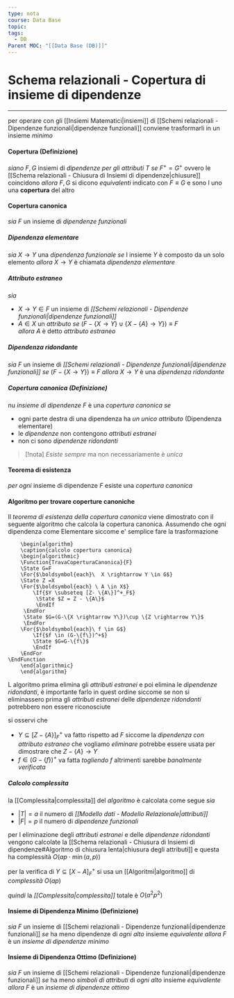 ```yaml
---
type: nota
course: Data Base
topic: 
tags:
  - DB
Parent MOC: "[[Data Base (DB)]]"
---
```


# Schema relazionali - Copertura di insieme di dipendenze
---
per operare con gli [[Insiemi Matematici|insiemi]] di [[Schemi relazionali - Dipendenze funzionali|dipendenze funzionali]] conviene trasformarli in un insieme _minimo_ 

#### Copertura (Definizione)
_siano_ $F,G$ insiemi di _dipendenze per gli attributi_ $T$ _se_ $F^+ = G^+$ ovvero le [[Schema relazionali - Chiusura di Insiemi di dipendenze|chiusure]] coincidono
_allora_ $F,G$ si dicono _equivalenti_ indicato con $F \equiv G$ e sono l uno una __copertura__ del altro



#### Copertura canonica 
_sia_ $F$ un insieme di _dipendenze funzionali_

##### Dipendenza elementare
_sia_ $X \rightarrow Y$ una _dipendenza funzionale_
_se_ l insieme $Y$ è composto da un solo elemento
_allora_ $X \rightarrow Y$ è chiamata _dipendenza elementare_

##### Attributo estraneo
_sia_ 
- $X \rightarrow Y \in F$ un insieme di _[[Schemi relazionali - Dipendenze funzionali|dipendenze funzionali]]_
- $A \in X$ un _attributo_ 
_se_   $(F-\{ X \rightarrow Y \} \cup \{ X-\{A\} \rightarrow Y \}) \equiv F$  
_allora_ $A$ è detto _attributo estraneo_

##### Dipendenza ridondante
_sia_ $F$ un insieme di _[[Schemi relazionali - Dipendenze funzionali|dipendenze funzionali]]_
_se_ $(F-\{ X \rightarrow Y \}) \equiv F$
_allora_ $X \rightarrow Y$ è una _dipendenza ridondante_


##### Copertura canonica (Definizione)
nu _insieme di dipendenze_ $F$ è una _copertura canonica_
_se_
- ogni parte destra di una dipendenza ha _un unico attributo_ (Dipendenza elementare)
- le _dipendenze_ non contengono _attributi estranei_
- non ci sono _dipendenze ridondanti_ 

> [!nota]
> _Esiste sempre_ ma non necessariamente è _unica_

#### Teorema di esistenza
_per ogni_ insieme di dipendenze $F$ esiste una _copertura canonica_


#### Algoritmo per trovare coperture canoniche
Il _teorema di esistenza della copertura canonica_ viene dimostrato con il seguente algoritmo che calcola la copertura canonica.
Assumendo che ogni dipendenza come Elementare siccome e' semplice fare la trasformazione 
```pseudo
	\begin{algorithm}
	\caption{calcolo copertura canonica}
	\begin{algorithmic}
	\Function{TravaCoperturaCanonica}{F}
	\State G=F
	\For{$\boldsymbol{each}\  X \rightarrow Y \in G$}
	\State Z =X
	\For{$\boldsymbol{each} \ A \in X$}
		\If{$Y \subseteq [Z- \{A\}]^+_F$}
		 \State $Z = Z - \{A\}$
		 \EndIf
	 \EndFor
	 \State $G=(G-\{X \rightarrow Y\})\cup \{Z \rightarrow Y\}$
	 \EndFor
	\For{$\boldsymbol{each}\ f \in G$}
		\If{$f \in (G-\{f\})^+$}
		\State $G=G-\{f\}$
		\EndIf
	\EndFor
\EndFunction
	\end{algorithmic}
	\end{algorithm}
```
L algoritmo prima elimina gli _attributi estranei_ e poi elimina le _dipendenze ridondanti_, è importante farlo in quest ordine siccome se non si eliminassero prima gli _attributi estranei_ delle _dipendenze ridondanti_ potrebbero non essere riconosciute

si osservi che 
- $Y \subseteq [Z-\{ A \}]_{F}^+$ va fatto rispetto ad $F$ siccome la _dipendenza con attributo estraneo_ che vogliamo _eliminare_ potrebbe essere usata per dimostrare che $Z-\{ A \} \rightarrow Y$
- $f \in (G-\{ f \})^+$ va fatta _togliendo_ $f$ altrimenti sarebbe _banalmente verificata_

##### Calcolo complessita
la [[Complessita|complessita]] del _algoritmo_ è calcolata come segue
_sia_
- $|T|=a$ il numero di _[[Modello dati - Modello Relazionale|attributi]]_
- $|F|=p$ il numero di _dipendenze funzionali_

per l eliminazione degli _attributi estranei_ e delle _dipendenze ridondanti_ vengono calcolate la [[Schema relazionali - Chiusura di Insiemi di dipendenze#Algoritmo di chiusura lenta|chiusura degli attributi]] e questa ha complessità $O(ap\cdot\min(a,p))$ 

per la verifica di $Y \subseteq [X-A]^+_{F}$ si usa un [[Algoritmi|algoritmo]] di _complessità_ $O(ap)$

_quindi_ la _[[Complessita|complessita]]_ totale è $O(a^2p^2)$ 




#### Insieme di Dipendenza Minimo (Definizione)
_sia_ $F$ un insieme di [[Schemi relazionali - Dipendenze funzionali|dipendenze funzionali]]
_se_ ha meno dipendenze di _ogni alto_ insieme _equivalente_
_allora_ $F$ è un _insieme di dipendenze minimo_


#### Insieme di Dipendenza Ottimo (Definizione)
_sia_ $F$ un insieme di [[Schemi relazionali - Dipendenze funzionali|dipendenze funzionali]]
_se_ ha meno _simboli di attributi_ di _ogni alto_ insieme _equivalente_
_allora_ $F$ è un _insieme di dipendenze ottimo_
